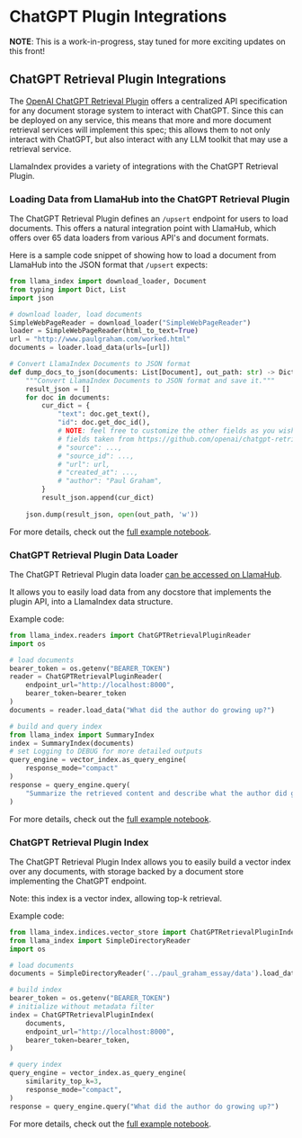 # ChatGPT Plugin Integrations

**NOTE**: This is a work-in-progress, stay tuned for more exciting updates on this front! 

## ChatGPT Retrieval Plugin Integrations

The [OpenAI ChatGPT Retrieval Plugin](https://github.com/openai/chatgpt-retrieval-plugin)
offers a centralized API specification for any document storage system to interact 
with ChatGPT. Since this can be deployed on any service, this means that more and more
document retrieval services will implement this spec; this allows them to not only
interact with ChatGPT, but also interact with any LLM toolkit that may use 
a retrieval service.

LlamaIndex provides a variety of integrations with the ChatGPT Retrieval Plugin.

### Loading Data from LlamaHub into the ChatGPT Retrieval Plugin

The ChatGPT Retrieval Plugin defines an `/upsert` endpoint for users to load
documents. This offers a natural integration point with LlamaHub, which offers
over 65 data loaders from various API's and document formats.

Here is a sample code snippet of showing how to load a document from LlamaHub
into the JSON format that `/upsert` expects:

```python
from llama_index import download_loader, Document
from typing import Dict, List
import json

# download loader, load documents
SimpleWebPageReader = download_loader("SimpleWebPageReader")
loader = SimpleWebPageReader(html_to_text=True)
url = "http://www.paulgraham.com/worked.html"
documents = loader.load_data(urls=[url])

# Convert LlamaIndex Documents to JSON format
def dump_docs_to_json(documents: List[Document], out_path: str) -> Dict:
    """Convert LlamaIndex Documents to JSON format and save it."""
    result_json = []
    for doc in documents:
        cur_dict = {
            "text": doc.get_text(),
            "id": doc.get_doc_id(),
            # NOTE: feel free to customize the other fields as you wish
            # fields taken from https://github.com/openai/chatgpt-retrieval-plugin/tree/main/scripts/process_json#usage
            # "source": ...,
            # "source_id": ...,
            # "url": url,
            # "created_at": ...,
            # "author": "Paul Graham",
        }
        result_json.append(cur_dict)
    
    json.dump(result_json, open(out_path, 'w'))

```

For more details, check out the [full example notebook](https://github.com/jerryjliu/llama_index/blob/main/examples/chatgpt_plugin/ChatGPT_Retrieval_Plugin_Upload.ipynb).

### ChatGPT Retrieval Plugin Data Loader

The ChatGPT Retrieval Plugin data loader [can be accessed on LlamaHub](https://llamahub.ai/l/chatgpt_plugin).

It allows you to easily load data from any docstore that implements the plugin API, into a LlamaIndex data structure.

Example code:

```python
from llama_index.readers import ChatGPTRetrievalPluginReader
import os

# load documents
bearer_token = os.getenv("BEARER_TOKEN")
reader = ChatGPTRetrievalPluginReader(
    endpoint_url="http://localhost:8000",
    bearer_token=bearer_token
)
documents = reader.load_data("What did the author do growing up?")

# build and query index
from llama_index import SummaryIndex
index = SummaryIndex(documents)
# set Logging to DEBUG for more detailed outputs
query_engine = vector_index.as_query_engine(
    response_mode="compact"
)
response = query_engine.query(
    "Summarize the retrieved content and describe what the author did growing up",
) 

```
For more details, check out the [full example notebook](https://github.com/jerryjliu/llama_index/blob/main/examples/chatgpt_plugin/ChatGPTRetrievalPluginReaderDemo.ipynb).

### ChatGPT Retrieval Plugin Index

The ChatGPT Retrieval Plugin Index allows you to easily build a vector index over any documents, with storage backed by a document store implementing the 
ChatGPT endpoint.

Note: this index is a vector index, allowing top-k retrieval.

Example code:

```python
from llama_index.indices.vector_store import ChatGPTRetrievalPluginIndex
from llama_index import SimpleDirectoryReader
import os

# load documents
documents = SimpleDirectoryReader('../paul_graham_essay/data').load_data()

# build index
bearer_token = os.getenv("BEARER_TOKEN")
# initialize without metadata filter
index = ChatGPTRetrievalPluginIndex(
    documents, 
    endpoint_url="http://localhost:8000",
    bearer_token=bearer_token,
)

# query index
query_engine = vector_index.as_query_engine(
    similarity_top_k=3,
    response_mode="compact",
)
response = query_engine.query("What did the author do growing up?")

```

For more details, check out the [full example notebook](https://github.com/jerryjliu/llama_index/blob/main/examples/chatgpt_plugin/ChatGPTRetrievalPluginIndexDemo.ipynb).